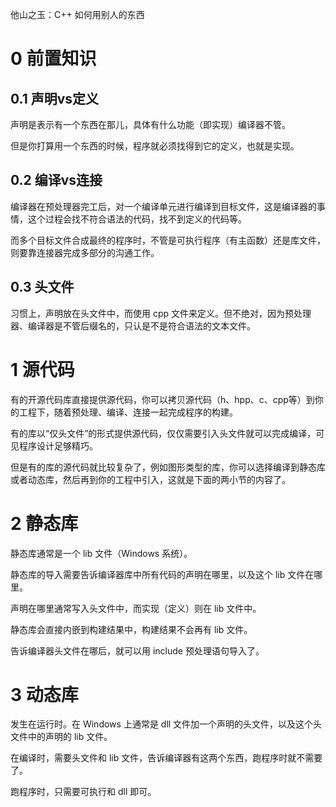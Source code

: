 他山之玉：C++ 如何用别人的东西

# 0 前置知识

## 0.1 声明vs定义

声明是表示有一个东西在那儿，具体有什么功能（即实现）编译器不管。

但是你打算用一个东西的时候，程序就必须找得到它的定义，也就是实现。



## 0.2 编译vs连接

编译器在预处理器完工后，对一个编译单元进行编译到目标文件，这是编译器的事情，这个过程会找不符合语法的代码，找不到定义的代码等。

而多个目标文件合成最终的程序时，不管是可执行程序（有主函数）还是库文件，则要靠连接器完成多部分的沟通工作。



## 0.3 头文件

习惯上，声明放在头文件中，而使用 cpp 文件来定义。但不绝对，因为预处理器、编译器是不管后缀名的，只认是不是符合语法的文本文件。



# 1 源代码

有的开源代码库直接提供源代码，你可以拷贝源代码（h、hpp、c、cpp等）到你的工程下，随着预处理、编译、连接一起完成程序的构建。

有的库以“仅头文件”的形式提供源代码，仅仅需要引入头文件就可以完成编译，可见程序设计足够精巧。

但是有的库的源代码就比较复杂了，例如图形类型的库，你可以选择编译到静态库或者动态库，然后再到你的工程中引入，这就是下面的两小节的内容了。



# 2 静态库

静态库通常是一个 lib 文件（Windows 系统）。

静态库的导入需要告诉编译器库中所有代码的声明在哪里，以及这个 lib 文件在哪里。

声明在哪里通常写入头文件中，而实现（定义）则在 lib 文件中。

静态库会直接内嵌到构建结果中，构建结果不会再有 lib 文件。

告诉编译器头文件在哪后，就可以用 include 预处理语句导入了。



# 3 动态库

发生在运行时。在 Windows 上通常是 dll 文件加一个声明的头文件，以及这个头文件中的声明的 lib 文件。

在编译时，需要头文件和 lib 文件，告诉编译器有这两个东西，跑程序时就不需要了。

跑程序时，只需要可执行和 dll 即可。